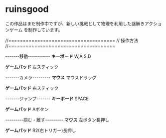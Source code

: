 # ruinsgood

この作品はまだ制作中ですが、新しい挑戦として物理を利用した謎解きアクションゲーム
を制作しています。


//=====================================
//	操作方法
//=====================================

-------移動-----------
**キーボード**
W,A,S,D

**ゲームパッド**
左スティック

-------カメラ---------
**マウス**
マウスドラッグ

**ゲームパッド**
右スティック

-------ジャンプ-------
**キーボード**
SPACE

**ゲームパッド**
Aボタン

---------掴む・離す---------
**マウス**
左ボタン長押し

**ゲームパッド**
R2(右トリガー)長押し

